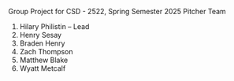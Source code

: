 Group Project for CSD - 2522, Spring Semester 2025
Pitcher Team 
1. Hilary Philistin – Lead 
2. Henry Sesay 
3. Braden Henry 
4. Zach Thompson 
5. Matthew Blake 
6. Wyatt Metcalf
